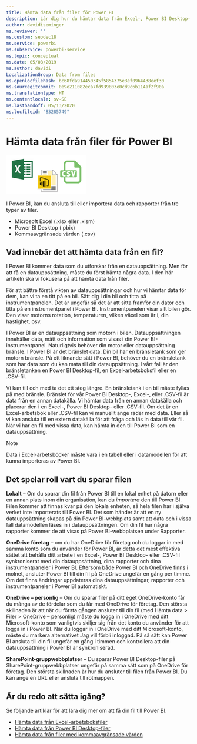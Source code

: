 ```yaml
---
title: Hämta data från filer för Power BI
description: Lär dig hur du hämtar data från Excel-, Power BI Desktop- och CSV-filer till Power BI
author: davidiseminger
ms.reviewer: ''
ms.custom: seodec18
ms.service: powerbi
ms.subservice: powerbi-service
ms.topic: conceptual
ms.date: 05/08/2019
ms.author: davidi
LocalizationGroup: Data from files
ms.openlocfilehash: bc68fda914450345f5854375e3ef0964438eef30
ms.sourcegitcommit: 0e9e211082eca7fd939803e0cd9c6b114af2f90a
ms.translationtype: HT
ms.contentlocale: sv-SE
ms.lasthandoff: 05/13/2020
ms.locfileid: "83285749"
---
```

# <a name="get-data-from-files-for-power-bi"></a>Hämta data från filer för Power BI
![](media/service-get-data-from-files/file_icons.png)

I Power BI, kan du ansluta till eller importera data och rapporter från tre typer av filer.

* Microsoft Excel (.xlsx eller .xlsm)
* Power BI Desktop (.pbix)
* Kommaavgränsade värden (.csv)

## <a name="what-does-get-data-from-a-file-really-mean"></a>Vad innebär det att hämta data från en fil?
I Power BI kommer data som du utforskar från en datauppsättning. Men för att få en datauppsättning, måste du först hämta några data. I den här artikeln ska vi fokusera på att hämta data från filer.

För att bättre förstå vikten av datauppsättningar och hur vi hämtar data för dem, kan vi ta en titt på en bil. Sätt dig i din bil och titta på instrumentpanelen. Det är ungefär så det är att sitta framför din dator och titta på en instrumentpanel i Power BI. Instrumentpanelen visar allt bilen gör. Den visar motorns rotation, temperaturen, vilken växel som är i, din hastighet, osv.

I Power BI är en datauppsättning som motorn i bilen. Datauppsättningen innehåller data, mått och information som visas i din Power BI-instrumentpanel. Naturligtvis behöver din motor eller datauppsättning bränsle. I Power BI är det bränslet data. Din bil har en bränsletank som ger motorn bränsle. På ett liknande sätt i Power BI, behöver du en bränsletank som har data som du kan mata till din datauppsättning. I vårt fall är den bränsletanken en Power BI Desktop-fil, en Excel-arbetsboksfil eller en .CSV-fil.

Vi kan till och med ta det ett steg längre. En bränsletank i en bil måste fyllas på med bränsle. Bränslet för vår Power BI Desktop-, Excel-, eller .CSV-fil är data från en annan datakälla. Vi hämtar data från en annan datakälla och placerar den i en Excel-, Power BI Desktop- eller .CSV-fil. Om det är en Excel-arbetsbok eller .CSV-fil kan vi manuellt ange rader med data. Eller så vi kan ansluta till en extern datakälla för att fråga och läs in data till vår fil. När vi har en fil med vissa data, kan hämta in den till Power BI som en datauppsättning.

> [!NOTE]
> Data i Excel-arbetsböcker måste vara i en tabell eller i datamodellen för att kunna importeras av Power BI.
> 
> 

## <a name="where-your-file-is-saved-makes-a-difference"></a>Det spelar roll vart du sparar filen
**Lokalt** – Om du sparar din fil från Power BI till en lokal enhet på datorn eller en annan plats inom din organisation, kan du *importera* den till Power BI. Filen kommer att finnas kvar på den lokala enheten, så hela filen har i själva verket inte importerats till Power BI. Det som händer är att en ny datauppsättning skapas på din Power BI-webbplats samt att data och i vissa fall datamodellen läses in i datauppsättningen. Om din fil har några rapporter kommer de att visas på Power BI-webbplatsen under Rapporter.

**OneDrive företag**  – om du har OneDrive för företag och du loggar in med samma konto som du använder för Power BI, är detta det mest effektiva sättet att behålla ditt arbete i en Excel-, Power BI Desktop- eller .CSV-fil synkroniserat med din datauppsättning, dina rapporter och dina instrumentpaneler i Power BI. Eftersom både Power BI och OneDrive finns i molnet, ansluter Power BI till din fil på OneDrive ungefär en gång per timme. Om det finns ändringar uppdateras dina datauppsättningar, rapporter och instrumentpaneler i Power BI automatiskt.

**OneDrive – personlig** – Om du sparar filer på ditt eget OneDrive-konto får du många av de fördelar som du får med OneDrive för företag. Den största skillnaden är att när du första gången ansluter till din fil (med Hämta data > Filer > OneDrive – personlig) måste du logga in i OneDrive med ditt Microsoft-konto som vanligtvis skiljer sig från det konto du använder för att logga in i Power BI. När du loggar in i OneDrive med ditt Microsoft-konto, måste du markera alternativet Jag vill förbli inloggad. På så sätt kan Power BI ansluta till din fil ungefär en gång i timmen och kontrollera att din datauppsättning i Power BI är synkroniserad.

**SharePoint-gruppwebbplatser** – Du sparar Power BI Desktop-filer på SharePoint-gruppwebbplatser ungefär på samma sätt som på OneDrive för företag. Den största skillnaden är hur du ansluter till filen från Power BI. Du kan ange en URL eller ansluta till rotmappen.

## <a name="ready-to-get-started"></a>Är du redo att sätta igång?
Se följande artiklar för att lära dig mer om att få din fil till Power BI.

* [Hämta data från Excel-arbetsboksfiler](service-excel-workbook-files.md)
* [Hämta data från Power BI Desktop-filer](service-desktop-files.md)
* [Hämta data från filer med kommaavgränsade värden](service-comma-separated-value-files.md)

